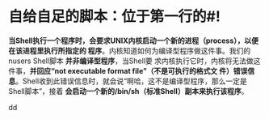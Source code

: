 自给自足的脚本：位于第一行的#!
================================================================================
**当Shell执行一个程序时，会要求UNIX内核启动一个新的进程（process），以便在该进程里执行所指定的
程序**。内核知道如何为编译型程序做这件事。我们的nusers Shell脚本 **并非编译型程序**，当Shell要
求内核执行它时，内核将无法做这件事，**并回应“not executable format file”（不是可执行的格式文
件）错误信息**。Shell收到此错误信息时，就会说“啊哈，这不是编译型程序，那么一定是Shell脚本”，接着
**会启动一个新的/bin/sh（标准Shell）副本来执行该程序**。








































dd
